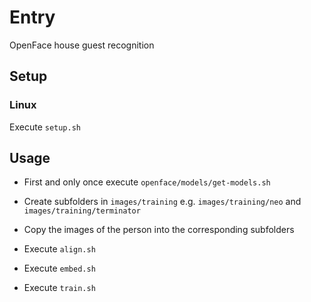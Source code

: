 # Entry

OpenFace house guest recognition

## Setup

### Linux

Execute `setup.sh`

## Usage

* First and only once execute `openface/models/get-models.sh`

* Create subfolders in `images/training` e.g. `images/training/neo` and `images/training/terminator`
* Copy the images of the person into the corresponding subfolders
* Execute `align.sh`
* Execute `embed.sh`
* Execute `train.sh`
